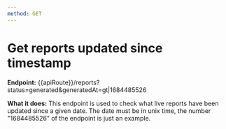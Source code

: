 ```yaml
---
method: GET
---
```


# Get reports updated since timestamp

**Endpoint:** {{apiRoute}}/reports?status=generated&generatedAt=gt|1684485526

**What it does:** This endpoint is used to check what live reports have been updated since a given date. The date must be in unix time, the number "1684485526" of the endpoint is just an example.

